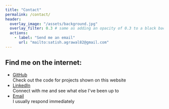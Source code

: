 ```yaml
---
title: "Contact"
permalink: /contact/
header:
  overlay_image: "/assets/background.jpg"
  overlay_filter: 0.3 # same as adding an opacity of 0.3 to a black background
  actions:
    - label: "Send me an email"
      url: "mailto:satish.agrawal82@gmail.com"
---
```

## Find me on the internet:

<ul class="social-media">
  <li>
    <div class="text">
      <div class="name"><a href="https://github.com/satishagrawal" rel="nofollow">GitHub</a></div>
      <div class="description">Check out the code for projects shown on this website</div>
    </div>
  </li>
  <li>
    <div class="text">
      <div class="name"><a href="https://www.linkedin.com/in/satishagrawal82/" rel="nofollow">LinkedIn</a></div>
      <div class="description">Connect with me and see what else I've been up to</div>
    </div>
  </li>
  <li>
    <div class="text">
      <div class="name"><a href="mailto:satish.agrawal82@gmail.com" rel="nofollow">Email</a></div>
      <div class="description">I usually respond immediately</div>
    </div>
  </li>
</ul>
